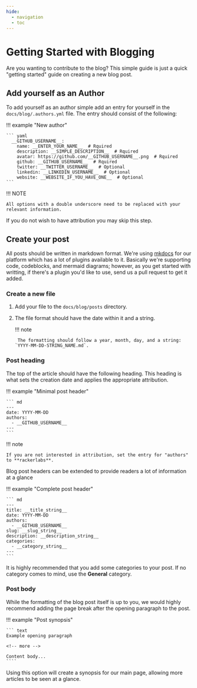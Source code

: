 ```yaml
---
hide:
  - navigation
  - toc
---
```


# Getting Started with Blogging

Are you wanting to contribute to the blog? This simple guide is just a quick "getting started" guide on creating a new blog post.

## Add yourself as an Author

To add yourself as an author simple add an entry for yourself in the `docs/blog/.authors.yml` file. The entry should consist of the following:

!!! example "New author"

    ``` yaml
      __GITHUB_USERNAME__:
        name: __ENTER_YOUR_NAME__  # Rquired
        description: __SIMPLE_DESCRIPTION__  # Rquired
        avatar: https://github.com/__GITHUB_USERNAME__.png  # Rquired
        github: __GITHUB_USERNAME__  # Rquired
        twitter: __TWITTER_USERNAME__  # Optional
        linkedin: __LINKEDIN_USERNAME__  # Optional
        website: __WEBSITE_IF_YOU_HAVE_ONE__  # Optional
    ```

!!! NOTE

    All options with a double underscore need to be replaced with your relevant information.

If you do not wish to have attribution you may skip this step.

## Create your post

All posts should be written in markdown format. We're using [mkdocs](https://squidfunk.github.io/mkdocs-material/) for our platform which has a lot of plugins available to it. Basically we're supporting code, codeblocks, and mermaid diagrams; however, as you get started with writting, if there's a plugin you'd like to use, send us a pull request to get it added.

### Create a new file

1. Add your file to the `docs/blog/posts` directory.
2. The file format should have the date within it and a string.

    !!! note

        The formatting should follow a year, month, day, and a string: `YYYY-MM-DD-STRING_NAME.md`.

### Post heading

The top of the article should have the following heading. This heading is what sets the creation date and applies the appropriate attribution.

!!! example "Minimal post header"

    ``` md
    ---
    date: YYYY-MM-DD
    authors:
      - __GITHUB_USERNAME__
    ---
    ```

!!! note

    If you are not interested in attribution, set the entry for "authors" to **rackerlabs**.

Blog post headers can be extended to provide readers a lot of information at a glance

!!! example "Complete post header"

    ``` md
    ---
    title: __title_string__
    date: YYYY-MM-DD
    authors:
      - __GITHUB_USERNAME__
    slug: __slug_string__
    description: __description_string__
    categories:
      - __category_string__
    ---
    ```

It is highly recommended that you add some categories to your post. If no category comes to mind, use the **General** category.

### Post body

While the formatting of the blog post itself is up to you, we would highly recommend adding the page break after the opening paragraph to the post.

!!! example "Post synopsis"

    ``` text
    Example opening paragraph

    <!-- more -->

    Content body...
    ````

Using this option will create a synopsis for our main page, allowing more articles to be seen at a glance.
